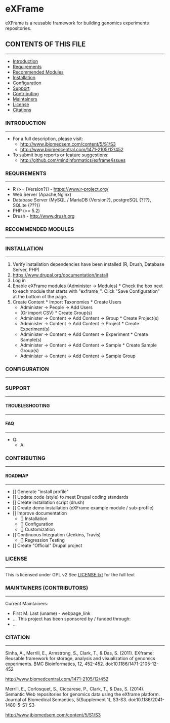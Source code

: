 # eXFrame
eXFrame is a reusable framework for building genomics experiments repositories.

## CONTENTS OF THIS FILE
---------------------

  * [Introduction](./README.md#introduction)
  * [Requirements](./README.md#requirements)
  * [Recommended Modules](./README.md#recommended-modules)
  * [Installation](./README.md#installation)
  * [Configuration](./README.md#configuration)
  * [Support](./README.md#support)
  * [Contributing](./README.md#contributing)
  * [Maintainers](./README.md#maintainers)
  * [License](./README.md#license)
  * [Citations](./README.md#citations)
  
### INTRODUCTION
------------

  * For a full description, please visit:
    * http://www.jbiomedsem.com/content/5/S1/S3
    * http://www.biomedcentral.com/1471-2105/12/452
  * To submit bug reports or feature suggestions:
    * http://github.com/mindinformatics/exframe/issues

### REQUIREMENTS
------------

  * R (&gt;= {Version?}) - https://www.r-project.org/
  * Web Server (Apache,Nginx) 
  * Database Server (MySQL / MariaDB {Version?}, postgreSQL {???}, SQLite {???})
  * PHP (&gt;= 5.2)
  * Drush - http://www.drush.org

### RECOMMENDED MODULES
-------------------


### INSTALLATION
------------

  1. Verify installation dependencies have been installed (R, Drush, Database Server, PHP)
  2. https://www.drupal.org/documentation/install
  3. Log in
  4. Enable eXFrame modules (Administer -> Modules)
    * Check the box next to each module that starts with "exframe_". Click "Save Configuration" at the bottom of the page.
  5. Create Content
    * Import Taxonomies
    * Create Users
      * Administer -> People -> Add Users
      * (Or import CSV)
    * Create Group(s)
      * Administer -> Content -> Add Content -> Group
    * Create Project(s)
      * Administer -> Content -> Add Content -> Project
    * Create Experiment(s)
      * Administer -> Content -> Add Content -> Experiment
    * Create Sample(s)
      * Administer -> Content -> Add Content -> Sample
    * Create Sample Group(s)
      * Administer -> Content -> Add Content -> Sample Group
  
### CONFIGURATION
-------------


### SUPPORT
-------


#### TROUBLESHOOTING
---------------


#### FAQ
---

  * Q: 
    * A: 


### CONTRIBUTING
------------

#### ROADMAP
------------

  * [] Generate "install profile"
  * [] Update code (style) to meet Drupal coding standards
  * [] Create installation script (drush)
  * [] Create demo installation (eXFrame example module / sub-profile)
  * [] Improve documentation
    * [] Installation
    * [] Configuration
    * [] Customization
  * [] Continuous Integration (Jenkins, Travis)
    * [] Regression Testing
  * [] Create "Official" Drupal project
  
### LICENSE
-------
This is licensed under GPL v2
See [LICENSE.txt](./LICENSE.txt) for the full text

### MAINTAINERS (CONTRIBUTORS)
-----------

Current Maintainers:
  * First M. Last (uname) - webpage_link
  * ...
This project has been sponsored by / funded through:
  * ...

### CITATION
--------

Sinha, A., Merrill, E., Armstrong, S., Clark, T., & Das, S. (2011). EXframe: Reusable framework for storage, analysis and visualization of genomics experiments. BMC Bioinformatics, 12, 452-452. doi:10.1186/1471-2105-12-452

http://www.biomedcentral.com/1471-2105/12/452


Merrill, E., Corlosquet, S., Ciccarese, P., Clark, T., & Das, S. (2014). Semantic Web repositories for genomics data using the eXframe platform. Journal of Biomedical Semantics, 5(Supplement 1), S3-S3. doi:10.1186/2041-1480-5-S1-S3 

http://www.jbiomedsem.com/content/5/S1/S3
